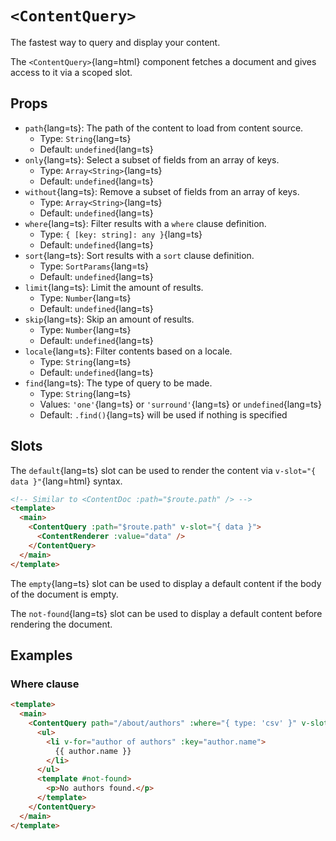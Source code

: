 # `<ContentQuery>`

The fastest way to query and display your content.

The `<ContentQuery>`{lang=html} component fetches a document and gives access to it via a scoped slot.

## Props

- `path`{lang=ts}: The path of the content to load from content source.
  - Type: `String`{lang=ts}
  - Default: `undefined`{lang=ts}
- `only`{lang=ts}: Select a subset of fields from an array of keys.
  - Type: `Array<String>`{lang=ts}
  - Default: `undefined`{lang=ts}
- `without`{lang=ts}: Remove a subset of fields from an array of keys.
  - Type: `Array<String>`{lang=ts}
  - Default: `undefined`{lang=ts}
- `where`{lang=ts}: Filter results with a `where` clause definition.
  - Type: `{ [key: string]: any }`{lang=ts}
  - Default: `undefined`{lang=ts}
- `sort`{lang=ts}: Sort results with a `sort` clause definition.
  - Type: `SortParams`{lang=ts}
  - Default: `undefined`{lang=ts}
- `limit`{lang=ts}: Limit the amount of results.
  - Type: `Number`{lang=ts}
  - Default: `undefined`{lang=ts}
- `skip`{lang=ts}: Skip an amount of results.
  - Type: `Number`{lang=ts}
  - Default: `undefined`{lang=ts}
- `locale`{lang=ts}: Filter contents based on a locale.
  - Type: `String`{lang=ts}
  - Default: `undefined`{lang=ts}
- `find`{lang=ts}: The type of query to be made.
  - Type: `String`{lang=ts}
  - Values: `'one'`{lang=ts} or `'surround'`{lang=ts} or `undefined`{lang=ts}
  - Default: `.find()`{lang=ts} will be used if nothing is specified

## Slots

The `default`{lang=ts} slot can be used to render the content via `v-slot="{ data }"`{lang=html} syntax.

```html [pages/[...slug.vue]]
<!-- Similar to <ContentDoc :path="$route.path" /> -->
<template>
  <main>
    <ContentQuery :path="$route.path" v-slot="{ data }">
      <ContentRenderer :value="data" />
    </ContentQuery>
  </main>
</template>
```


The `empty`{lang=ts} slot can be used to display a default content if the body of the document is empty.

The `not-found`{lang=ts} slot can be used to display a default content before rendering the document.

## Examples

### Where clause

```html [pages/about.vue]
<template>
  <main>
    <ContentQuery path="/about/authors" :where="{ type: 'csv' }" v-slot="{ authors }">
      <ul>
        <li v-for="author of authors" :key="author.name">
          {{ author.name }}
        </li>
      </ul>
      <template #not-found>
        <p>No authors found.</p>
      </template>
    </ContentQuery>
  </main>
</template>
```
